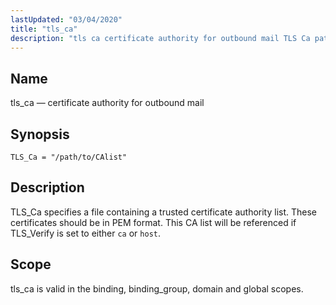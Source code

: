 ```yaml
---
lastUpdated: "03/04/2020"
title: "tls_ca"
description: "tls ca certificate authority for outbound mail TLS Ca path to C Alist TLS Ca specifies a file containing a trusted certificate authority list These certificates should be in PEM format This CA list will be referenced if TLS Verify is set to either ca or host tls ca is..."
---
```


<a name="conf.ref.tls_ca"></a> 
## Name

tls_ca — certificate authority for outbound mail

## Synopsis

`TLS_Ca = "/path/to/CAlist"`

<a name="idp12045632"></a> 
## Description

TLS_Ca specifies a file containing a trusted certificate authority list. These certificates should be in PEM format. This CA list will be referenced if TLS_Verify is set to either `ca` or `host`.

<a name="idp12048288"></a> 
## Scope

tls_ca is valid in the binding, binding_group, domain and global scopes.